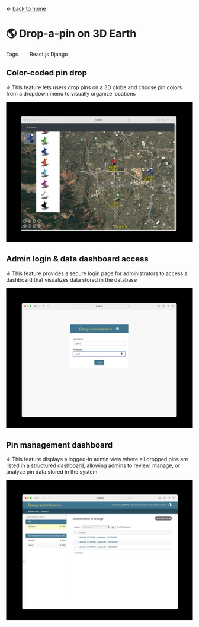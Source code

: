 ← [back to home](../)
# 🌎 **Drop-a-pin on 3D Earth**

Tags &nbsp;&nbsp;&nbsp;&nbsp;&nbsp;&nbsp; <span class='badge' style='--badge-bg-color: #daecda; --badge-text-color: #1c3728;'> React.js</span> <span class='badge' style='--badge-bg-color: #e7ddee; --badge-text-color: #412354;'> Django</span> 

## Color-coded pin drop
↓ This feature lets users drop pins on a 3D globe and choose pin colors from a dropdown menu to visually organize locations 

![](../images/1-1.jpg ':size=80%')

## Admin login & data dashboard access
↓ This feature provides a secure login page for administrators to access a dashboard that visualizes data stored in the database

![](../images/1-2.jpg ':size=80%')

## Pin management dashboard
↓ This feature displays a logged-in admin view where all dropped pins are listed in a structured dashboard, allowing admins to review, manage, or analyze pin data stored in the system

![](../images/1-3.jpg ':size=80%')
